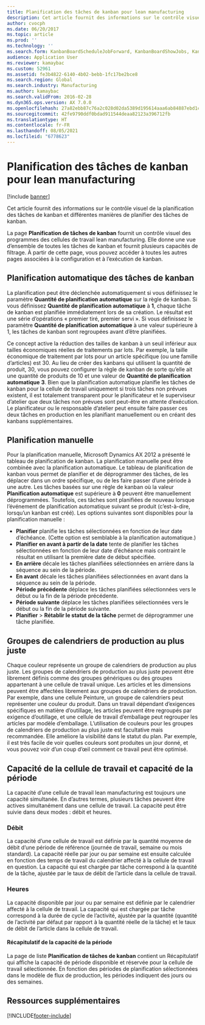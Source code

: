 ```yaml
---
title: Planification des tâches de kanban pour lean manufacturing
description: Cet article fournit des informations sur le contrôle visuel de la planification des tâches de kanban et différentes manières de planifier des tâches de kanban.
author: cvocph
ms.date: 06/20/2017
ms.topic: article
ms.prod: ''
ms.technology: ''
ms.search.form: KanbanBoardScheduleJobForward, KanbanBoardShowJobs, KanbanJobSchedulingListPage
audience: Application User
ms.reviewer: kamaybac
ms.custom: 52961
ms.assetid: fe3b4822-6140-4b02-bebb-1fc17be2bce8
ms.search.region: Global
ms.search.industry: Manufacturing
ms.author: kamaybac
ms.search.validFrom: 2016-02-28
ms.dyn365.ops.version: AX 7.0.0
ms.openlocfilehash: 27a82ebb87c76a2c028d02da5389d195614aaa6ab84887ebd1cb4e443b5bda49
ms.sourcegitcommit: 42fe9790ddf0bdad911544deaa82123a396712fb
ms.translationtype: HT
ms.contentlocale: fr-FR
ms.lasthandoff: 08/05/2021
ms.locfileid: "6778623"
---
```

# <a name="kanban-job-scheduling-for-lean-manufacturing"></a>Planification des tâches de kanban pour lean manufacturing

[!include [banner](../includes/banner.md)]

Cet article fournit des informations sur le contrôle visuel de la planification des tâches de kanban et différentes manières de planifier des tâches de kanban.  

La page **Planification de tâches de kanban** fournit un contrôle visuel des programmes des cellules de travail lean manufacturing. Elle donne une vue d’ensemble de toutes les tâches de kanban et fournit plusieurs capacités de filtrage. À partir de cette page, vous pouvez accéder à toutes les autres pages associées à la configuration et à l’exécution de kanban.

## <a name="automatic-scheduling-of-kanban-jobs"></a>Planification automatique des tâches de kanban
La planification peut être déclenchée automatiquement si vous définissez le paramètre **Quantité de planification automatique** sur la règle de kanban. Si vous définissez **Quantité de planification automatique** à **1**, chaque tâche de kanban est planifiée immédiatement lors de sa création. Le résultat est une série d’opérations « premier tiré, premier servi ». Si vous définissez le paramètre **Quantité de planification automatique** à une valeur supérieure à 1, les tâches de kanban sont regroupées avant d’être planifiées. 

Ce concept active la réduction des tailles de kanban à un seuil inférieur aux tailles économiques réelles de traitements par lots. Par exemple, la taille économique de traitement par lots pour un article spécifique (ou une famille d’articles) est 30. Au lieu de créer des kanbans qui utilisent la quantité de produit, 30, vous pouvez configurer la règle de kanban de sorte qu’elle ait une quantité de produits de 10 et une valeur de **Quantité de planification automatique** **3**. Bien que la planification automatique planifie les tâches de kanban pour la cellule de travail uniquement si trois tâches non prévues existent, il est totalement transparent pour le planificateur et le superviseur d’atelier que deux tâches non prévues sont peut-être en attente d’exécution. Le planificateur ou le responsable d’atelier peut ensuite faire passer ces deux tâches en production en les planifiant manuellement ou en créant des kanbans supplémentaires.

## <a name="manual-scheduling"></a>Planification manuelle
Pour la planification manuelle, Microsoft Dynamics AX 2012 a présenté le tableau de planification de kanban. La planification manuelle peut être combinée avec la planification automatique. Le tableau de planification de kanban vous permet de planifier et de déprogrammer des tâches, de les déplacer dans un ordre spécifique, ou de les faire passer d’une période à une autre. Les tâches basées sur une règle de kanban où la valeur **Planification automatique** est supérieure à **0** peuvent être manuellement déprogrammées. Toutefois, ces tâches sont planifiées de nouveau lorsque l’événement de planification automatique suivant se produit (c’est-à-dire, lorsqu’un kanban est créé). Les options suivantes sont disponibles pour la planification manuelle :

-   **Planifier** planifie les tâches sélectionnées en fonction de leur date d’échéance. (Cette option est semblable à la planification automatique.)
-   **Planifier en avant à partir de la date** tente de planifier les tâches sélectionnées en fonction de leur date d’échéance mais contraint le résultat en utilisant la première date de début spécifiée.
-   **En arrière** décale les tâches planifiées sélectionnées en arrière dans la séquence au sein de la période.
-   **En avant** décale les tâches planifiées sélectionnées en avant dans la séquence au sein de la période.
-   **Période précédente** déplace les tâches planifiées sélectionnées vers le début ou la fin de la période précédente.
-   **Période suivante** déplace les tâches planifiées sélectionnées vers le début ou la fin de la période suivante.
-   **Planifier** &gt; **Rétablir le statut de la tâche** permet de déprogrammer une tâche planifiée.

## <a name="lean-scheduling-groups"></a>Groupes de calendriers de production au plus juste
Chaque couleur représente un groupe de calendriers de production au plus juste. Les groupes de calendriers de production au plus juste peuvent être librement définis comme des groupes génériques ou des groupes appartenant à une cellule de travail unique. Les articles et les dimensions peuvent être affectées librement aux groupes de calendriers de production. Par exemple, dans une cellule Peinture, un groupe de calendriers peut représenter une couleur du produit. Dans un travail dépendant d’exigences spécifiques en matière d’outillage, les articles peuvent être regroupés par exigence d’outillage, et une cellule de travail d’emballage peut regrouper les articles par modèle d’emballage. L’utilisation de couleurs pour les groupes de calendriers de production au plus juste est facultative mais recommandée. Elle améliore la visibilité dans le statut du plan. Par exemple, il est très facile de voir quelles couleurs sont produites un jour donné, et vous pouvez voir d’un coup d’œil comment ce travail peut être optimisé.

## <a name="work-cell-capacity-and-period-capacity"></a>Capacité de la cellule de travail et capacité de la période
La capacité d’une cellule de travail lean manufacturing est toujours une capacité simultanée. En d’autres termes, plusieurs tâches peuvent être actives simultanément dans une cellule de travail. La capacité peut être suivie dans deux modes : débit et heures.

### <a name="throughput"></a>Débit

La capacité d’une cellule de travail est définie par la quantité moyenne de débit d’une période de référence (journée de travail, semaine ou mois standard). La capacité réelle par jour ou par semaine est ensuite calculée en fonction des temps de travail du calendrier affecté à la cellule de travail en question. La capacité qui est chargée par tâche correspond à la quantité de la tâche, ajustée par le taux de débit de l’article dans la cellule de travail.

### <a name="hours"></a>Heures

La capacité disponible par jour ou par semaine est définie par le calendrier affecté à la cellule de travail. La capacité qui est chargée par tâche correspond à la durée de cycle de l’activité, ajustée par la quantité (quantité de l’activité par défaut par rapport à la quantité réelle de la tâche) et le taux de débit de l’article dans la cellule de travail.

#### <a name="period-capacity-factbox"></a>Récapitulatif de la capacité de la période

La page de liste **Planification de tâches de kanban** contient un Récapitulatif qui affiche la capacité de période disponible et réservée pour la cellule de travail sélectionnée. En fonction des périodes de planification sélectionnées dans le modèle de flux de production, les périodes indiquent des jours ou des semaines.

## <a name="additional-resources"></a>Ressources supplémentaires





[!INCLUDE[footer-include](../../includes/footer-banner.md)]